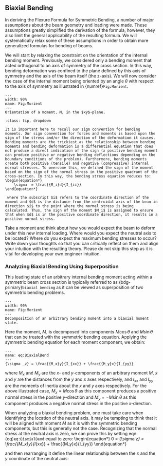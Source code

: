 ## Biaxial Bending 
In deriving the Flexure Formula for Symmetric Bending, a number of major assumptions about the beam geometry and loading were made. These assumptions greatly simplified the derivation of the formula; however, they also limit the general applicability of the resulting formula. We will systematically relax some of these assumptions in order to obtain more generalized formulas for bending of beams.

We will start by relaxing the constraint on the orientation of the internal bending moment. Previously, we considered only a bending moment that acted orthogonal to an axis of symmetry of the cross section. In this way, bending deformation was confined to the plane defined by this axis of symmetry and the axis of the beam itself (the z-axis). We will now consider the case of the internal moment being oriented by an angle $\theta$ with respect to the axis of symmetry as illustrated in {numref}`Fig:Morient`.
```{figure} ../figures/Biaxial_Bending.svg
---
width: 90%
name: Fig:Morient
---
Orientation of a moment, M, in the $xy$-plane.
```
```{admonition} Reminder of the sign convention for moments
:class: tip, dropdown

It is important here to recall our sign convention for bending moments. Our sign convention for forces and moments is based upon the sign of the stress and/or the direction of the deformation it causes. Bending moments are the trickiest as the relationship between bending moments and bending deformation is a differential equation that does not produce a direct indication of the sign (a positive bending moment can produce positive or negative bending deflections depending on the boundary conditions of the problem). Furthermore, bending moments create both positive (tensile) and negative (compressive) internal normal stresses. To overcome this, we defined the sign of the moment based on the sign of the normal stress in the positive quadrant of the cross-section. In this way, the bending stress equation reduces to:
\begin{equation*}        
    \sigma  = \frac{{M_i}d}{I_{ii}}
\end{equation*}
        
 where the subscript $i$ refers to the coordinate direction of the moment and $d$ is the distance from the centroidal axis of the beam in direction $i$ to the point where the normal stress is being calculated. Thus, the sign of the moment $M_i$ is assigned to ensure that when $d$ is in the positive coordinate direction, it results in a positive normal stress.
```

Take a moment and think about how you would expect the beam to deform under this new internal loading. Where would you expect the neutral axis to be located? Where do you expect the maximum bending stresses to occur? Write down your thoughts so that you can critically reflect on them and align your intuition with the resulting theory. Please do not skip this step as it is vital for developing your own engineer intuition.

### Analyzing Biaxial Bending Using Superposition
This loading state of an arbitrary internal bending moment acting within a symmetric beam cross section is typically referred to as {bdg-primary}`biaxial bending` as it can be viewed as superposition of two symmetric bending problems.  
```{figure} ../figures/Biaxial_Bending_decomp.svg
---
width: 90%
name: Fig:Morient
---
Decomposition of an arbitrary bending moment into a biaxial moment state.
```

Here the moment, $M$, is decomposed into components $M\cos\theta$ and $M\sin\theta$ that can be treated with the symmetric bending equation. Applying the symmetric bending equation for each moment component, we obtain:
```{math}
---
name: eq:BiaxialBend
---
{\sigma _z} = \frac{{M_x}y}{I_{xx}} + \frac{{M_y}x}{I_{yy}}
```
where $M_x$ and $M_y$ are the $x$- and $y$-components of an arbitrary moment $M$, $x$ and $y$ are the distances from the $y$ and $x$ axes respectively, and $I_{xx}$ and $I_{yy}$ are the moments of inertia about the $x$ and $y$ axes respectively. For the above illustrated case, $M_x = M\cos\theta$ as this component produces a positive normal stress in the positive $y$-direction and $M_y = -M\sin\theta$ as this component produces a negative normal stress in the positive $x$-direction.

When analyzing a biaxial bending problem, one must take care when identifying the location of the neutral axis. It may be tempting to think that it will be aligned with moment $M$ as it is with the symmetric bending components, but this is generally not the case. Recognizing that the normal stress at the neutral axis is zero, we can prove this by setting eqn. {eq}`eq:BiaxialBend` equal to zero:
\begin{equation*}
0 = {\sigma _z} = \frac{{M_x}y}{I_{xx}} + \frac{{M_y}x}{I_{yy}}
\end{equation*}

and then rearranging it define the linear relationship between the $x$ and the $y$ coordinate of the neutral axis: